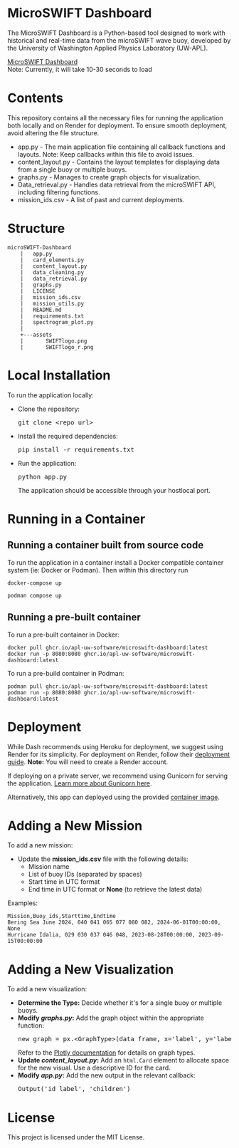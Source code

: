 # MicroSWIFT Dashboard
The MicroSWIFT Dashboard is a Python-based tool designed to work with historical and real-time data from the microSWIFT wave buoy, developed by the University of Washington Applied Physics Laboratory (UW-APL).

<a href="https://microswift-dashboard.onrender.com">MicroSWIFT Dashboard</a>
<br>
Note: Currently, it will take 10-30 seconds to load

# Contents
This repository contains all the necessary files for running the application both locally and on Render for deployment. To ensure smooth deployment, avoid altering the file structure.
<ul>
  <li>app.py - The main application file containing all callback functions and layouts. Note: Keep callbacks within this file to avoid issues.</li>
  <li>content_layout.py - Contains the layout templates for displaying data from a single buoy or multiple buoys.</li>
  <li>graphs.py - Manages to create graph objects for visualization.</li>
  <li>Data_retrieval.py - Handles data retrieval from the microSWIFT API, including filtering functions.</li>
  <li>mission_ids.csv - A list of past and current deployments.</li>
</ul>

# Structure
```
microSWIFT-Dashboard
    |   app.py
    |   card_elements.py
    |   content_layout.py
    |   data_cleaning.py
    |   data_retrieval.py
    |   graphs.py
    |   LICENSE
    |   mission_ids.csv
    |   mission_utils.py
    |   README.md
    |   requirements.txt
    |   spectrogram_plot.py
    |   
    +---assets
    |       SWIFTlogo.png
    |       SWIFTlogo_r.png
```

# Local Installation
To run the application locally:
<ul>
  <li>Clone the repository:
    <pre>git clone &lt;repo_url&gt;</pre>
  </li>
  <li>Install the required dependencies:
    <pre>pip install -r requirements.txt</pre>
  </li>
  <li>Run the application:
    <pre>python app.py</pre>
    The application should be accessible through your hostlocal port.
  </li>
</ul>

# Running in a Container

## Running a container built from source code
To run the application in a container install a Docker compatible container system (ie: Docker or Podman). Then within this directory run
```shell
docker-compose up
```
```shell
podman compose up
```

## Running a pre-built container
To run a pre-built container in Docker:
```shell
docker pull ghcr.io/apl-uw-software/microswift-dashboard:latest
docker run -p 8080:8080 ghcr.io/apl-uw-software/microswift-dashboard:latest
```

To run a pre-build container in Podman:
```shell
podman pull ghcr.io/apl-uw-software/microswift-dashboard:latest
podman run -p 8080:8080 ghcr.io/apl-uw-software/microswift-dashboard:latest
```

# Deployment
While Dash recommends using Heroku for deployment, we suggest using Render for its simplicity. For deployment on Render, follow their <a href="https://github.com/thusharabandara/dash-app-render-deployment">deployment guide</a>. <b>Note:</b> You will need to create a Render account.

If deploying on a private server, we recommend using Gunicorn for serving the application. <a href="https://gunicorn.org/">Learn more about Gunicorn here</a>.

Alternatively, this app can deployed using the provided [container image](https://github.com/SASlabgroup/microSWIFT-Dashboard/pkgs/container/microswift-dashboard).

# Adding a New Mission
To add a new mission:

<ul>
  <li>Update the <b>mission_ids.csv</b> file with the following details:
    <ul>
      <li>Mission name</li>
      <li>List of buoy IDs (separated by spaces)</li>
      <li>Start time in UTC format</li>
      <li>End time in UTC format or <b>None</b> (to retrieve the latest data)</li>
    </ul>
  </li>
</ul>

Examples:
```
Mission,Buoy_ids,Starttime,Endtime
Bering Sea June 2024, 040 041 065 077 080 082, 2024-06-01T00:00:00, None
Hurricane Idalia, 029 030 037 046 048, 2023-08-28T00:00:00, 2023-09-15T00:00:00
```

# Adding a New Visualization
To add a new visualization:

<ul>
  <li><b>Determine the Type:</b> Decide whether it's for a single buoy or multiple buoys.</li>
  <li><b>Modify <i>graphs.py</i>:</b> Add the graph object within the appropriate function:
    <pre>new_graph = px.&lt;GraphType&gt;(data_frame, x='label', y='label')</pre>
    Refer to the <a href="https://plotly.com/python/">Plotly documentation</a> for details on graph types.
  </li>
  <li><b>Update <i>content_layout.py</i>:</b> Add an <code>html.Card</code> element to allocate space for the new visual. Use a descriptive ID for the card.</li>
  <li><b>Modify <i>app.py</i>:</b> Add the new output in the relevant callback:
    <pre>Output('id_label', 'children')</pre>
  </li>
</ul>

# License
This project is licensed under the MIT License.
